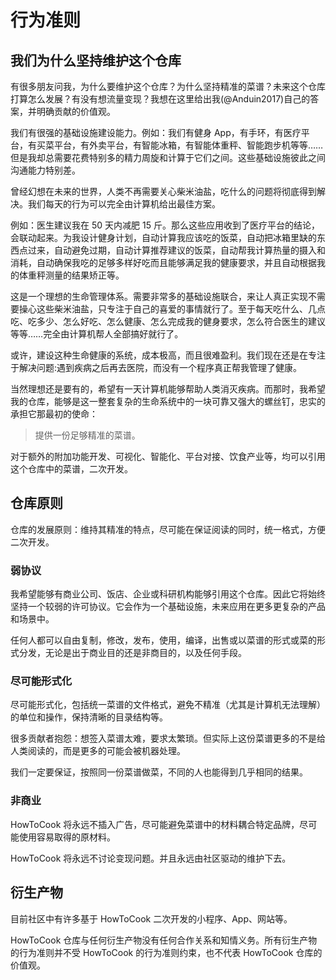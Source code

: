 # 行为准则

## 我们为什么坚持维护这个仓库

有很多朋友问我，为什么要维护这个仓库？为什么坚持精准的菜谱？未来这个仓库打算怎么发展？有没有想流量变现？我想在这里给出我(@Anduin2017)自己的答案，并明确贡献的价值观。

我们有很强的基础设施建设能力。例如：我们有健身 App，有手环，有医疗平台，有买菜平台，有外卖平台，有智能冰箱，有智能体重秤、智能跑步机等等……但是我却总需要花费特别多的精力周旋和计算于它们之间。这些基础设施彼此之间沟通能力特别差。

曾经幻想在未来的世界，人类不再需要关心柴米油盐，吃什么的问题将彻底得到解决。我们每天的行为可以完全由计算机给出最佳方案。

例如：医生建议我在 50 天内减肥 15 斤。那么这些应用收到了医疗平台的结论，会联动起来。为我设计健身计划，自动计算我应该吃的饭菜，自动把冰箱里缺的东西点过来，自动避免过期，自动计算推荐建议的饭菜，自动帮我计算热量的摄入和消耗，自动确保我吃的足够多样好吃而且能够满足我的健康要求，并且自动根据我的体重秤测量的结果矫正等。

这是一个理想的生命管理体系。需要非常多的基础设施联合，来让人真正实现不需要操心这些柴米油盐，只专注于自己的喜爱的事情就行了。至于每天吃什么、几点吃、吃多少、怎么好吃、怎么健康、怎么完成我的健身要求，怎么符合医生的建议等等……完全由计算机帮人全部搞好就行了。

或许，建设这种生命健康的系统，成本极高，而且很难盈利。我们现在还是在专注于解决问题:遇到疾病之后再去医院，而没有一个程序真正帮我管理了健康。

当然理想还是要有的，希望有一天计算机能够帮助人类消灭疾病。而那时，我希望我的仓库，能够是这一整套复杂的生命系统中的一块可靠又强大的螺丝钉，忠实的承担它那最初的使命：

> 提供一份足够精准的菜谱。

对于额外的附加功能开发、可视化、智能化、平台对接、饮食产业等，均可以引用这个仓库中的菜谱，二次开发。

## 仓库原则

仓库的发展原则：维持其精准的特点，尽可能在保证阅读的同时，统一格式，方便二次开发。

### 弱协议

我希望能够有商业公司、饭店、企业或科研机构能够引用这个仓库。因此它将始终坚持一个较弱的许可协议。它会作为一个基础设施，未来应用在更多更复杂的产品和场景中。

任何人都可以自由复制，修改，发布，使用，编译，出售或以菜谱的形式或菜的形式分发，无论是出于商业目的还是非商目的，以及任何手段。

### 尽可能形式化

尽可能形式化，包括统一菜谱的文件格式，避免不精准（尤其是计算机无法理解）的单位和操作，保持清晰的目录结构等。

很多贡献者抱怨：想签入菜谱太难，要求太繁琐。但实际上这份菜谱更多的不是给人类阅读的，而是更多的可能会被机器处理。

我们一定要保证，按照同一份菜谱做菜，不同的人也能得到几乎相同的结果。

### 非商业

HowToCook 将永远不插入广告，尽可能避免菜谱中的材料耦合特定品牌，尽可能使用容易取得的原材料。

HowToCook 将永远不讨论变现问题。并且永远由社区驱动的维护下去。

## 衍生产物

目前社区中有许多基于 HowToCook 二次开发的小程序、App、网站等。

HowToCook 仓库与任何衍生产物没有任何合作关系和知情义务。所有衍生产物的行为准则并不受 HowToCook 的行为准则约束，也不代表 HowToCook 仓库的价值观。
